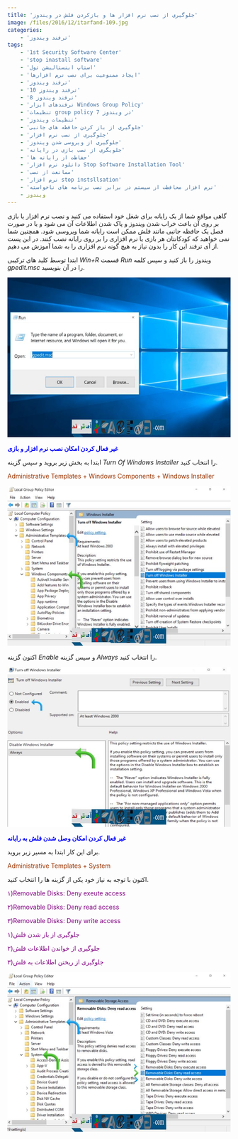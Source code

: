 ```yaml
---
title: 'جلوگیری از نصب نرم افزار ها و بازکردن فلش در ویندوز'
image: /files/2016/12/itarfand-109.jpg
categories:
    - 'ترفند ویندوز'
tags:
    - '1st Security Software Center'
    - 'stop inastall software'
    - 'استاپ اینستالیشن تول'
    - 'ایجاد ممنوعیت برای نصب نرم افزارها'
    - 'ترفند ویندوز'
    - 'ترفند ویندوز 10'
    - 'ترفند ویندوز 8'
    - 'ترفندهای ابزار Windows Group Policy'
    - 'تنظیمات group policy در ویندوز 7'
    - 'تنظیمات ویندوز'
    - 'جلوگیری از باز کردن حافظه های جانبی'
    - 'جلوگیری از نصب نرم افزار'
    - 'جلوگیری از ویروسی شدن ویندوز'
    - 'جلویگری از نصب بازی در رایانه'
    - 'حفاظت از رایانه ها'
    - 'دانلود نرم افزار Stop Software Installation Tool'
    - 'ممانعت از نصب'
    - 'نرم افزار stop instsllsation'
    - 'نرم افزار محافظت از سیستم در برابر نصب برنامه های ناخواسته'
    - ویندوز
---
```


گاهی مواقع شما از یک رایانه برای شغل خود استفاده می کنید و نصب نرم افزار یا بازی بر روی آن باعث خراب شدن ویندوز و پاک شدن اطلاعات آن می شود و یا در صورت فصل یک حافظه جانبی مانند فلش ممکن است رایانه شما ویروسی شود. همچنین شما نمی خواهید که کودکانتان هر بازی یا نرم افزاری را بر روی رایانه نصب کنند. در این پست از آی ترفند این کار را بدون نیاز به هیچ گونه نرم افزاری را به شما آموزش می دهیم.

ابتدا توسط کلید های ترکیبی *Win+R* قسمت *Run* ویندوز را باز کنید و سپس کلمه *gpedit.msc* را در آن بنویسید.

![mhkarami97](/files/2016/12/itarfand-110.jpg)  

<span style="color: #0000ff;">**غیر فعال کردن امکان نصب نرم افزار و بازی**</span>

ابتدا به بخش زیر بروید و سپس گزینه *Turn Of Windows Installer* را انتخاب کنید.

<span style="color: #993300;">Administrative Templates + Windows Components + Windows Installer</span>

![mhkarami97](/files/2016/12/itarfand-111.jpg)  

اکنون گزینه *Enable* و سپس گزینه *Always* را انتخاب کنید.

 ![mhkarami97](/files/2016/12/itarfand-112.jpg)  

<span style="color: #0000ff;">**غیر فعال کردن امکان وصل شدن فلش به رایانه**</span>

برای این کار ابتدا به مسیر زیر بروید.

<span style="color: #993300;">Administrative Templates + System</span>

اکنون با توجه به نیاز خود یکی از گزینه ها را انتخاب کنید.

<span style="color: #800080;">۱)Removable Disks: Deny exeute access</span>

<span style="color: #800080;">۲)Removable Disks: Deny read access</span>

<span style="color: #800080;">۳)Removable Disks: Deny write access</span>

<span style="color: #800080;">۱)جلوگیری از باز شدن فلش</span>

<span style="color: #800080;">۲)جلوگیری از خواندن اطلاعات فلش</span>

<span style="color: #800080;">۳)جلوگیری از ریختن اطلاعات به فلش</span>

![mhkarami97](/files/2016/12/itarfand-113.jpg)  